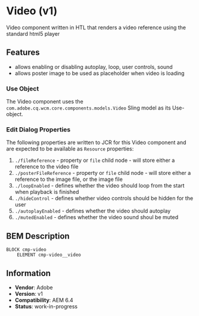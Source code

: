 <!--
Copyright 2021 Adobe

Licensed under the Apache License, Version 2.0 (the "License");
you may not use this file except in compliance with the License.
You may obtain a copy of the License at

    http://www.apache.org/licenses/LICENSE-2.0

Unless required by applicable law or agreed to in writing, software
distributed under the License is distributed on an "AS IS" BASIS,
WITHOUT WARRANTIES OR CONDITIONS OF ANY KIND, either express or implied.
See the License for the specific language governing permissions and
limitations under the License.
-->
Video (v1)
====
Video component written in HTL that renders a video reference using the standard html5 player

## Features
* allows enabling or disabling autoplay, loop, user controls, sound
* allows poster image to be used as placeholder when video is loading

### Use Object
The Video component uses the `com.adobe.cq.wcm.core.components.models.Video` Sling model as its Use-object.

### Edit Dialog Properties
The following properties are written to JCR for this Video component and are expected to be available as `Resource` properties:

1. `./fileReference` - property or `file` child node - will store either a reference to the video file
2. `./posterFileReference` - property or `file` child node - will store either a reference to the image file, or the image file
3. `./loopEnabled` - defines whether the video should loop from the start when playback is finished
4. `./hideControl` - defines whether video controls should be hidden for the user
5. `./autoplayEnabled` - defines whether the video should autoplay
6. `./mutedEnabled` - defines whether the video sound shoul be muted

## BEM Description
```
BLOCK cmp-video
    ELEMENT cmp-video__video
```

## Information
* **Vendor**: Adobe
* **Version**: v1
* **Compatibility**: AEM 6.4
* **Status**: work-in-progress
